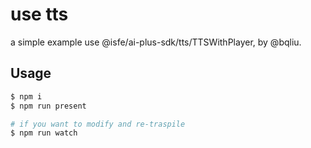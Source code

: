# use tts

a simple example use @isfe/ai-plus-sdk/tts/TTSWithPlayer, by @bqliu.

## Usage

```sh
$ npm i
$ npm run present
```

```sh
# if you want to modify and re-traspile
$ npm run watch
```
